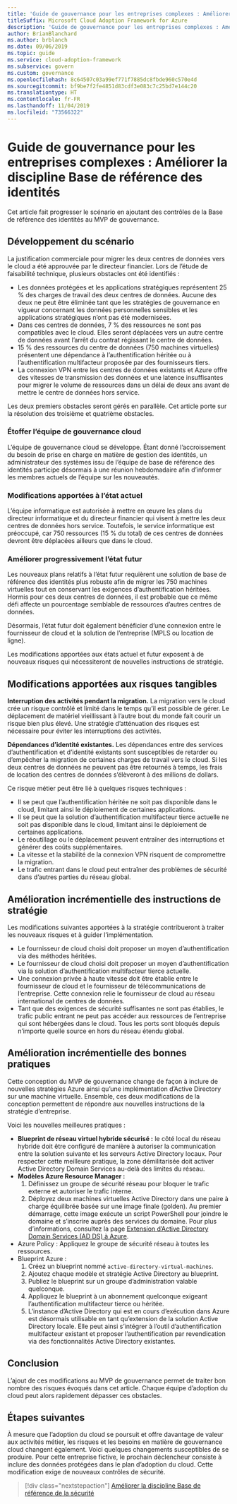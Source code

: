 ```yaml
---
title: 'Guide de gouvernance pour les entreprises complexes : Améliorer la discipline Base de référence des identités'
titleSuffix: Microsoft Cloud Adoption Framework for Azure
description: 'Guide de gouvernance pour les entreprises complexes : Améliorer la discipline Base de référence des identités'
author: BrianBlanchard
ms.author: brblanch
ms.date: 09/06/2019
ms.topic: guide
ms.service: cloud-adoption-framework
ms.subservice: govern
ms.custom: governance
ms.openlocfilehash: 8c64507c03a99ef771f7885dc8fbde960c570e4d
ms.sourcegitcommit: bf9be7f2fe4851d83cdf3e083c7c25bd7e144c20
ms.translationtype: HT
ms.contentlocale: fr-FR
ms.lasthandoff: 11/04/2019
ms.locfileid: "73566322"
---
```

# <a name="governance-guide-for-complex-enterprises-improve-the-identity-baseline-discipline"></a>Guide de gouvernance pour les entreprises complexes : Améliorer la discipline Base de référence des identités

Cet article fait progresser le scénario en ajoutant des contrôles de la Base de référence des identités au MVP de gouvernance.

## <a name="advancing-the-narrative"></a>Développement du scénario

La justification commerciale pour migrer les deux centres de données vers le cloud a été approuvée par le directeur financier. Lors de l’étude de faisabilité technique, plusieurs obstacles ont été identifiés :

- Les données protégées et les applications stratégiques représentent 25 % des charges de travail des deux centres de données. Aucune des deux ne peut être éliminée tant que les stratégies de gouvernance en vigueur concernant les données personnelles sensibles et les applications stratégiques n’ont pas été modernisées.
- Dans ces centres de données, 7 % des ressources ne sont pas compatibles avec le cloud. Elles seront déplacées vers un autre centre de données avant l’arrêt du contrat régissant le centre de données.
- 15 % des ressources du centre de données (750 machines virtuelles) présentent une dépendance à l’authentification héritée ou à l’authentification multifacteur proposée par des fournisseurs tiers.
- La connexion VPN entre les centres de données existants et Azure offre des vitesses de transmission des données et une latence insuffisantes pour migrer le volume de ressources dans un délai de deux ans avant de mettre le centre de données hors service.

Les deux premiers obstacles seront gérés en parallèle. Cet article porte sur la résolution des troisième et quatrième obstacles.

### <a name="expand-the-cloud-governance-team"></a>Étoffer l’équipe de gouvernance cloud

L’équipe de gouvernance cloud se développe. Étant donné l’accroissement du besoin de prise en charge en matière de gestion des identités, un administrateur des systèmes issu de l’équipe de base de référence des identités participe désormais à une réunion hebdomadaire afin d’informer les membres actuels de l’équipe sur les nouveautés.

### <a name="changes-in-the-current-state"></a>Modifications apportées à l’état actuel

L’équipe informatique est autorisée à mettre en œuvre les plans du directeur informatique et du directeur financier qui visent à mettre les deux centres de données hors service. Toutefois, le service informatique est préoccupé, car 750 ressources (15 % du total) de ces centres de données devront être déplacées ailleurs que dans le cloud.

### <a name="incrementally-improve-the-future-state"></a>Améliorer progressivement l’état futur

Les nouveaux plans relatifs à l’état futur requièrent une solution de base de référence des identités plus robuste afin de migrer les 750 machines virtuelles tout en conservant les exigences d’authentification héritées. Hormis pour ces deux centres de données, il est probable que ce même défi affecte un pourcentage semblable de ressources d’autres centres de données.

Désormais, l’état futur doit également bénéficier d’une connexion entre le fournisseur de cloud et la solution de l’entreprise (MPLS ou location de ligne).

Les modifications apportées aux états actuel et futur exposent à de nouveaux risques qui nécessiteront de nouvelles instructions de stratégie.

## <a name="changes-in-tangible-risks"></a>Modifications apportées aux risques tangibles

**Interruption des activités pendant la migration.** La migration vers le cloud crée un risque contrôlé et limité dans le temps qu’il est possible de gérer. Le déplacement de matériel vieillissant à l’autre bout du monde fait courir un risque bien plus élevé. Une stratégie d’atténuation des risques est nécessaire pour éviter les interruptions des activités.

**Dépendances d’identité existantes.** Les dépendances entre des services d’authentification et d’identité existants sont susceptibles de retarder ou d’empêcher la migration de certaines charges de travail vers le cloud. Si les deux centres de données ne peuvent pas être retournés à temps, les frais de location des centres de données s’élèveront à des millions de dollars.

Ce risque métier peut être lié à quelques risques techniques :

- Il se peut que l’authentification héritée ne soit pas disponible dans le cloud, limitant ainsi le déploiement de certaines applications.
- Il se peut que la solution d’authentification multifacteur tierce actuelle ne soit pas disponible dans le cloud, limitant ainsi le déploiement de certaines applications.
- Le réoutillage ou le déplacement peuvent entraîner des interruptions et générer des coûts supplémentaires.
- La vitesse et la stabilité de la connexion VPN risquent de compromettre la migration.
- Le trafic entrant dans le cloud peut entraîner des problèmes de sécurité dans d’autres parties du réseau global.

## <a name="incremental-improvement-of-the-policy-statements"></a>Amélioration incrémentielle des instructions de stratégie

Les modifications suivantes apportées à la stratégie contribueront à traiter les nouveaux risques et à guider l’implémentation.

- Le fournisseur de cloud choisi doit proposer un moyen d’authentification via des méthodes héritées.
- Le fournisseur de cloud choisi doit proposer un moyen d’authentification via la solution d’authentification multifacteur tierce actuelle.
- Une connexion privée à haute vitesse doit être établie entre le fournisseur de cloud et le fournisseur de télécommunications de l’entreprise. Cette connexion relie le fournisseur de cloud au réseau international de centres de données.
- Tant que des exigences de sécurité suffisantes ne sont pas établies, le trafic public entrant ne peut pas accéder aux ressources de l’entreprise qui sont hébergées dans le cloud. Tous les ports sont bloqués depuis n’importe quelle source en hors du réseau étendu global.

## <a name="incremental-improvement-of-the-best-practices"></a>Amélioration incrémentielle des bonnes pratiques

Cette conception du MVP de gouvernance change de façon à inclure de nouvelles stratégies Azure ainsi qu’une implémentation d’Active Directory sur une machine virtuelle. Ensemble, ces deux modifications de la conception permettent de répondre aux nouvelles instructions de la stratégie d’entreprise.

Voici les nouvelles meilleures pratiques :

- **Blueprint de réseau virtuel hybride sécurisé :** le côté local du réseau hybride doit être configuré de manière à autoriser la communication entre la solution suivante et les serveurs Active Directory locaux. Pour respecter cette meilleure pratique, la zone démilitarisée doit activer Active Directory Domain Services au-delà des limites du réseau.
- **Modèles Azure Resource Manager :**
    1. Définissez un groupe de sécurité réseau pour bloquer le trafic externe et autoriser le trafic interne.
    2. Déployez deux machines virtuelles Active Directory dans une paire à charge équilibrée basée sur une image finale (golden). Au premier démarrage, cette image exécute un script PowerShell pour joindre le domaine et s’inscrire auprès des services du domaine. Pour plus d’informations, consultez la page [Extension d’Active Directory Domain Services (AD DS) à Azure](https://docs.microsoft.com/azure/architecture/reference-architectures/identity/adds-extend-domain).
- Azure Policy : Appliquez le groupe de sécurité réseau à toutes les ressources.
- Blueprint Azure :
    1. Créez un blueprint nommé `active-directory-virtual-machines`.
    2. Ajoutez chaque modèle et stratégie Active Directory au blueprint.
    3. Publiez le blueprint sur un groupe d’administration valable quelconque.
    4. Appliquez le blueprint à un abonnement quelconque exigeant l’authentification multifacteur tierce ou héritée.
    5. L’instance d’Active Directory qui est en cours d’exécution dans Azure est désormais utilisable en tant qu’extension de la solution Active Directory locale. Elle peut ainsi s’intégrer à l’outil d’authentification multifacteur existant et proposer l’authentification par revendication via des fonctionnalités Active Directory existantes.

## <a name="conclusion"></a>Conclusion

L’ajout de ces modifications au MVP de gouvernance permet de traiter bon nombre des risques évoqués dans cet article. Chaque équipe d’adoption du cloud peut alors rapidement dépasser ces obstacles.

## <a name="next-steps"></a>Étapes suivantes

À mesure que l’adoption du cloud se poursuit et offre davantage de valeur aux activités métier, les risques et les besoins en matière de gouvernance cloud changent également. Voici quelques changements susceptibles de se produire. Pour cette entreprise fictive, le prochain déclencheur consiste à inclure des données protégées dans le plan d’adoption du cloud. Cette modification exige de nouveaux contrôles de sécurité.

> [!div class="nextstepaction"]
> [Améliorer la discipline Base de référence de la sécurité](./security-baseline-improvement.md)
